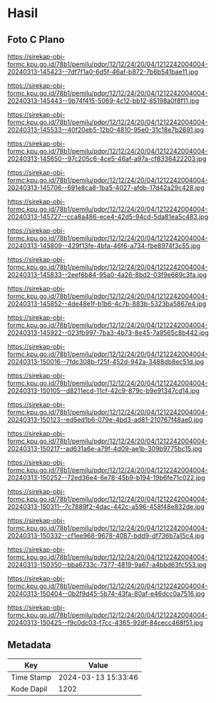 # Hasil

## Foto C Plano

https://sirekap-obj-formc.kpu.go.id/78b1/pemilu/pdpr/12/12/24/20/04/1212242004004-20240313-145423--7df7f1a0-6d5f-46af-b872-7b6b541bae11.jpg

https://sirekap-obj-formc.kpu.go.id/78b1/pemilu/pdpr/12/12/24/20/04/1212242004004-20240313-145443--9b74f415-5069-4c12-bb12-85198a0f8f11.jpg

https://sirekap-obj-formc.kpu.go.id/78b1/pemilu/pdpr/12/12/24/20/04/1212242004004-20240313-145533--40f20eb5-12b0-4810-95e0-31c18e7b2691.jpg

https://sirekap-obj-formc.kpu.go.id/78b1/pemilu/pdpr/12/12/24/20/04/1212242004004-20240313-145650--97c205c6-4ce5-46af-a97a-cf8336422203.jpg

https://sirekap-obj-formc.kpu.go.id/78b1/pemilu/pdpr/12/12/24/20/04/1212242004004-20240313-145706--691e8ca8-1ba5-4027-afdb-17d42a29c428.jpg

https://sirekap-obj-formc.kpu.go.id/78b1/pemilu/pdpr/12/12/24/20/04/1212242004004-20240313-145727--cca8a486-ece4-42d5-94cd-5da81ea5c483.jpg

https://sirekap-obj-formc.kpu.go.id/78b1/pemilu/pdpr/12/12/24/20/04/1212242004004-20240313-145809--429f13fe-4bfa-46f6-a734-fbe8974f3c55.jpg

https://sirekap-obj-formc.kpu.go.id/78b1/pemilu/pdpr/12/12/24/20/04/1212242004004-20240313-145833--2eef6b84-95a0-4a26-8bd2-03f9e669c3fa.jpg

https://sirekap-obj-formc.kpu.go.id/78b1/pemilu/pdpr/12/12/24/20/04/1212242004004-20240313-145852--4de48e1f-b1b6-4c7b-883b-5323ba5867e4.jpg

https://sirekap-obj-formc.kpu.go.id/78b1/pemilu/pdpr/12/12/24/20/04/1212242004004-20240313-145922--023fb997-7ba3-4b73-8e45-7a9565c8b442.jpg

https://sirekap-obj-formc.kpu.go.id/78b1/pemilu/pdpr/12/12/24/20/04/1212242004004-20240313-150016--7fdc308b-f25f-452d-942a-3488db8ec51d.jpg

https://sirekap-obj-formc.kpu.go.id/78b1/pemilu/pdpr/12/12/24/20/04/1212242004004-20240313-150105--d8211ecd-11cf-42c9-879c-b9e91347cd14.jpg

https://sirekap-obj-formc.kpu.go.id/78b1/pemilu/pdpr/12/12/24/20/04/1212242004004-20240313-150123--ed5ed1b6-079e-4bd3-ad81-210767f48ae0.jpg

https://sirekap-obj-formc.kpu.go.id/78b1/pemilu/pdpr/12/12/24/20/04/1212242004004-20240313-150217--ad631a6e-a79f-4d09-ae1b-309b9775bc15.jpg

https://sirekap-obj-formc.kpu.go.id/78b1/pemilu/pdpr/12/12/24/20/04/1212242004004-20240313-150252--72ed36e4-6e78-45b9-b194-19b6fe71c022.jpg

https://sirekap-obj-formc.kpu.go.id/78b1/pemilu/pdpr/12/12/24/20/04/1212242004004-20240313-150311--7c7889f2-4dac-442c-a596-458f48e832de.jpg

https://sirekap-obj-formc.kpu.go.id/78b1/pemilu/pdpr/12/12/24/20/04/1212242004004-20240313-150332--cf1ee968-9678-4087-bdd9-df736b7a15c4.jpg

https://sirekap-obj-formc.kpu.go.id/78b1/pemilu/pdpr/12/12/24/20/04/1212242004004-20240313-150350--bba6733c-7377-4819-9a67-a4bbd63fc553.jpg

https://sirekap-obj-formc.kpu.go.id/78b1/pemilu/pdpr/12/12/24/20/04/1212242004004-20240313-150404--0b2f9d45-5b74-43fa-80af-e46dcc0a7516.jpg

https://sirekap-obj-formc.kpu.go.id/78b1/pemilu/pdpr/12/12/24/20/04/1212242004004-20240313-150425--f9c0dc03-f7cc-4365-92df-84cecc468f51.jpg


## Metadata

| Key        | Value               |
| ---------- | ------------------- |
| Time Stamp | 2024-03-13 15:33:46 |
| Kode Dapil | 1202                |



